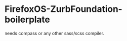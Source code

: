 FirefoxOS-ZurbFoundation-boilerplate
====================================

needs compass or any other sass/scss compiler.



